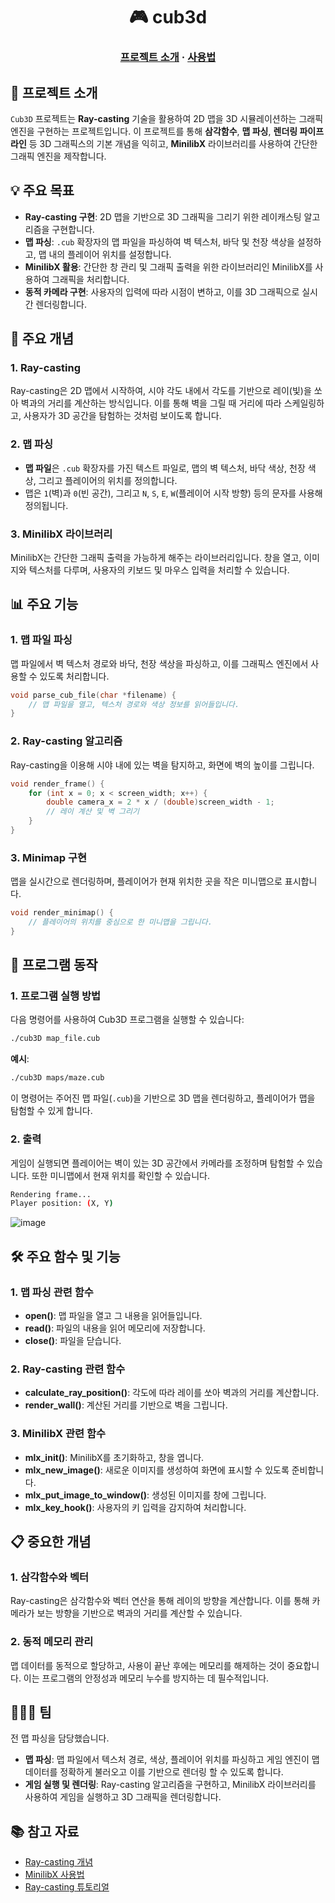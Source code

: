 <h1 align="center">
    🎮 cub3d
</h1>

<h3 align="center">
	<a href="#-about-the-project">프로젝트 소개</a>
	<span> · </span>
	<a href="#%EF%B8%8F-usage">사용법</a>
</h3>

## 📘 프로젝트 소개

`Cub3D` 프로젝트는 **Ray-casting** 기술을 활용하여 2D 맵을 3D 시뮬레이션하는 그래픽 엔진을 구현하는 프로젝트입니다. 이 프로젝트를 통해 **삼각함수**, **맵 파싱**, **렌더링 파이프라인** 등 3D 그래픽스의 기본 개념을 익히고, **MinilibX** 라이브러리를 사용하여 간단한 그래픽 엔진을 제작합니다.


## 💡 주요 목표

- **Ray-casting 구현**: 2D 맵을 기반으로 3D 그래픽을 그리기 위한 레이캐스팅 알고리즘을 구현합니다.
- **맵 파싱**: `.cub` 확장자의 맵 파일을 파싱하여 벽 텍스처, 바닥 및 천장 색상을 설정하고, 맵 내의 플레이어 위치를 설정합니다.
- **MinilibX 활용**: 간단한 창 관리 및 그래픽 출력을 위한 라이브러리인 MinilibX를 사용하여 그래픽을 처리합니다.
- **동적 카메라 구현**: 사용자의 입력에 따라 시점이 변하고, 이를 3D 그래픽으로 실시간 렌더링합니다.


## 📂 주요 개념

### 1. **Ray-casting**
Ray-casting은 2D 맵에서 시작하여, 시야 각도 내에서 각도를 기반으로 레이(빛)을 쏘아 벽과의 거리를 계산하는 방식입니다. 이를 통해 벽을 그릴 때 거리에 따라 스케일링하고, 사용자가 3D 공간을 탐험하는 것처럼 보이도록 합니다.

### 2. **맵 파싱**

- **맵 파일**은 `.cub` 확장자를 가진 텍스트 파일로, 맵의 벽 텍스처, 바닥 색상, 천장 색상, 그리고 플레이어의 위치를 정의합니다.
- 맵은 `1`(벽)과 `0`(빈 공간), 그리고 `N`, `S`, `E`, `W`(플레이어 시작 방향) 등의 문자를 사용해 정의됩니다.
  
### 3. **MinilibX 라이브러리**
MinilibX는 간단한 그래픽 출력을 가능하게 해주는 라이브러리입니다. 창을 열고, 이미지와 텍스처를 다루며, 사용자의 키보드 및 마우스 입력을 처리할 수 있습니다.


## 📊 주요 기능

### 1. **맵 파일 파싱**
맵 파일에서 벽 텍스처 경로와 바닥, 천장 색상을 파싱하고, 이를 그래픽스 엔진에서 사용할 수 있도록 처리합니다.

```c
void parse_cub_file(char *filename) {
    // 맵 파일을 열고, 텍스처 경로와 색상 정보를 읽어들입니다.
}
```

### 2. **Ray-casting 알고리즘**

Ray-casting을 이용해 시야 내에 있는 벽을 탐지하고, 화면에 벽의 높이를 그립니다.

```c
void render_frame() {
    for (int x = 0; x < screen_width; x++) {
        double camera_x = 2 * x / (double)screen_width - 1;
        // 레이 계산 및 벽 그리기
    }
}
```

### 3. **Minimap 구현**

맵을 실시간으로 렌더링하며, 플레이어가 현재 위치한 곳을 작은 미니맵으로 표시합니다.

```c
void render_minimap() {
    // 플레이어의 위치를 중심으로 한 미니맵을 그립니다.
}
```


## 🧠 프로그램 동작

### 1. **프로그램 실행 방법**

다음 명령어를 사용하여 Cub3D 프로그램을 실행할 수 있습니다:

```bash
./cub3D map_file.cub
```

**예시**:
```bash
./cub3D maps/maze.cub
```

이 명령어는 주어진 맵 파일(`.cub`)을 기반으로 3D 맵을 렌더링하고, 플레이어가 맵을 탐험할 수 있게 합니다.

### 2. **출력**

게임이 실행되면 플레이어는 벽이 있는 3D 공간에서 카메라를 조정하며 탐험할 수 있습니다. 또한 미니맵에서 현재 위치를 확인할 수 있습니다.

```bash
Rendering frame...
Player position: (X, Y)
```

![image](https://github.com/user-attachments/assets/37f3badb-0512-4d52-9764-434ab706d37d)


## 🛠️ 주요 함수 및 기능

### 1. **맵 파싱 관련 함수**

- **open()**: 맵 파일을 열고 그 내용을 읽어들입니다.
- **read()**: 파일의 내용을 읽어 메모리에 저장합니다.
- **close()**: 파일을 닫습니다.

### 2. **Ray-casting 관련 함수**

- **calculate_ray_position()**: 각도에 따라 레이를 쏘아 벽과의 거리를 계산합니다.
- **render_wall()**: 계산된 거리를 기반으로 벽을 그립니다.

### 3. **MinilibX 관련 함수**

- **mlx_init()**: MinilibX를 초기화하고, 창을 엽니다.
- **mlx_new_image()**: 새로운 이미지를 생성하여 화면에 표시할 수 있도록 준비합니다.
- **mlx_put_image_to_window()**: 생성된 이미지를 창에 그립니다.
- **mlx_key_hook()**: 사용자의 키 입력을 감지하여 처리합니다.


## 📋 중요한 개념

### 1. **삼각함수와 벡터**

Ray-casting은 삼각함수와 벡터 연산을 통해 레이의 방향을 계산합니다. 이를 통해 카메라가 보는 방향을 기반으로 벽과의 거리를 계산할 수 있습니다.

### 2. **동적 메모리 관리**

맵 데이터를 동적으로 할당하고, 사용이 끝난 후에는 메모리를 해제하는 것이 중요합니다. 이는 프로그램의 안정성과 메모리 누수를 방지하는 데 필수적입니다.

## 🧑‍🤝‍🧑 팀
전 맵 파싱을 담당했습니다.

- **맵 파싱**: 맵 파일에서 텍스처 경로, 색상, 플레이어 위치를 파싱하고 게임 엔진이 맵 데이터를 정확하게 불러오고 이를 기반으로 렌더링 할 수 있도록 합니다.
- **게임 실행 및 렌더링**: Ray-casting 알고리즘을 구현하고, MinilibX 라이브러리를 사용하여 게임을 실행하고 3D 그래픽을 렌더링합니다.

## 📚 참고 자료

- [Ray-casting 개념](https://en.wikipedia.org/wiki/Ray_casting)
- [MinilibX 사용법](https://harm-smits.github.io/42docs/libs/minilibx)
- [Ray-casting 튜토리얼](https://github.com/365kim/raycasting_tutorial)
